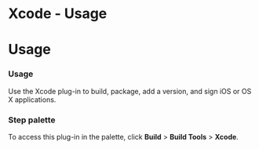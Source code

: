
Xcode - Usage
=============

# Usage


### Usage




Use the Xcode plug-in to build, package, add a version, and sign iOS or OS X applications.


### **Step palette**

To access this plug-in in the palette, click **Build** > **Build Tools** > **Xcode**.

